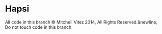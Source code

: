 Hapsi
=============

All code in this branch &copy; Mitchell Vitez 2014, All Rights Reserved.&newline;
Do not touch code in this branch.
